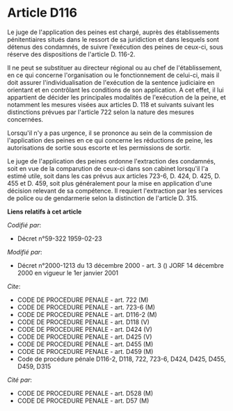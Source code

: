 # Article D116

Le juge de l'application des peines est chargé, auprès des établissements pénitentiaires situés dans le ressort de sa
juridiction et dans lesquels sont détenus des condamnés, de suivre l'exécution des peines de ceux-ci, sous réserve des
dispositions de l'article D. 116-2.

Il ne peut se substituer au directeur régional ou au chef de l'établissement, en ce qui concerne l'organisation ou le
fonctionnement de celui-ci, mais il doit assurer l'individualisation de l'exécution de la sentence judiciaire en orientant et
en contrôlant les conditions de son application. A cet effet, il lui appartient de décider les principales modalités de
l'exécution de la peine, et notamment les mesures visées aux articles D. 118 et suivants suivant les distinctions prévues par
l'article 722 selon la nature des mesures concernées.

Lorsqu'il n'y a pas urgence, il se prononce au sein de la commission de l'application des peines en ce qui concerne les
réductions de peine, les autorisations de sortie sous escorte et les permissions de sortir.

Le juge de l'application des peines ordonne l'extraction des condamnés, soit en vue de la comparution de ceux-ci dans son
cabinet lorsqu'il l'a estimé utile, soit dans les cas prévus aux articles 723-6, D. 424, D. 425, D. 455 et D. 459, soit plus
généralement pour la mise en application d'une décision relevant de sa compétence. Il requiert l'extraction par les services
de police ou de gendarmerie selon la distinction de l'article D. 315.

**Liens relatifs à cet article**

_Codifié par_:

  - Décret n°59-322 1959-02-23

_Modifié par_:

  - Décret n°2000-1213 du 13 décembre 2000 - art. 3 () JORF 14 décembre 2000 en vigueur le 1er janvier 2001

_Cite_:

  - CODE DE PROCEDURE PENALE - art. 722 (M)
  - CODE DE PROCEDURE PENALE - art. 723-6 (M)
  - CODE DE PROCEDURE PENALE - art. D116-2 (M)
  - CODE DE PROCEDURE PENALE - art. D118 (V)
  - CODE DE PROCEDURE PENALE - art. D424 (V)
  - CODE DE PROCEDURE PENALE - art. D425 (V)
  - CODE DE PROCEDURE PENALE - art. D455 (M)
  - CODE DE PROCEDURE PENALE - art. D459 (M)
  - Code de procédure pénale D116-2, D118, 722, 723-6, D424, D425, D455, D459, D315

_Cité par_:

  - CODE DE PROCEDURE PENALE - art. D528 (M)
  - CODE DE PROCEDURE PENALE - art. D57 (M)

